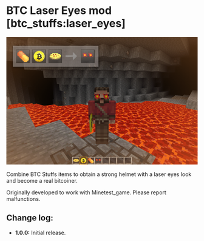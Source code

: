 # BTC Laser Eyes mod [btc_stuffs:laser_eyes]

<img src="screenshot.png" alt="Screenshot" width="680" height="auto">

Combine BTC Stuffs items to obtain a strong helmet with a laser eyes look and become a real bitcoiner.

Originally developed to work with Minetest_game. Please report malfunctions.


## Change log:

- **1.0.0:** Initial release.


